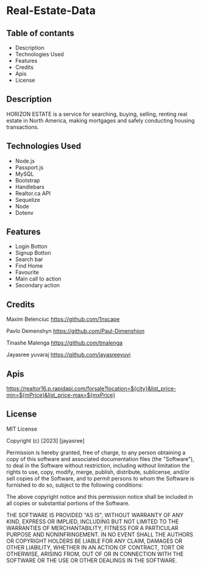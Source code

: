 # Real-Estate-Data

## Table of contants
-  Description
-  Technologies Used
-  Features
-  Credits
-  Apis
-  License


## Description

HORIZON ESTATE  is a service for searching, buying, selling, renting real estate in North America, making mortgages and safely conducting housing transactions.

## Technologies Used

-  Node.js 
-  Passport.js
-  MySQL
-  Bootstrap
-  Handlebars
-  Realtor.ca API
-  Sequelize
-  Node
-  Dotenv



## Features

*  Login Botton 
*  Signup Botton 
*  Search bar
*  Find Home
*  Favourite
*  Main call to action
*  Secondary action

## Credits

Maxim Belenciuc
https://github.com/1nscape

Pavlo Demenshyn
https://github.com/Paul-Dimenshion

Tinashe Malenga
https://github.com/tmalenga

Jayasree yuvaraj
https://github.com/jayasreeyuvi



## Apis

https://realtor16.p.rapidapi.com/forsale?location=${city}&list_price-min=${mPrice}&list_price-max=${mxPrice}

## License

MIT License

Copyright (c) [2023] [jayasree]

Permission is hereby granted, free of charge, to any person obtaining a copy of this software and associated documentation files (the "Software"), to deal in the Software without restriction, including without limitation the rights to use, copy, modify, merge, publish, distribute, sublicense, and/or sell copies of the Software, and to permit persons to whom the Software is furnished to do so, subject to the following conditions:

The above copyright notice and this permission notice shall be included in all copies or substantial portions of the Software.

THE SOFTWARE IS PROVIDED "AS IS", WITHOUT WARRANTY OF ANY KIND, EXPRESS OR IMPLIED, INCLUDING BUT NOT LIMITED TO THE WARRANTIES OF MERCHANTABILITY, FITNESS FOR A PARTICULAR PURPOSE AND NONINFRINGEMENT. IN NO EVENT SHALL THE AUTHORS OR COPYRIGHT HOLDERS BE LIABLE FOR ANY CLAIM, DAMAGES OR OTHER LIABILITY, WHETHER IN AN ACTION OF CONTRACT, TORT OR OTHERWISE, ARISING FROM, OUT OF OR IN CONNECTION WITH THE SOFTWARE OR THE USE OR OTHER DEALINGS IN THE SOFTWARE.





